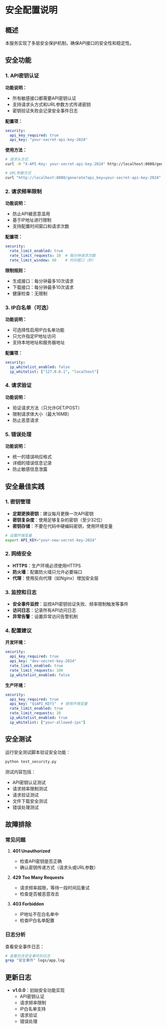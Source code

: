 # 安全配置说明

## 概述

本服务实现了多层安全保护机制，确保API接口的安全性和稳定性。

## 安全功能

### 1. API密钥认证

**功能说明：**
- 所有敏感接口都需要API密钥认证
- 支持请求头方式和URL参数方式传递密钥
- 密钥验证失败会记录安全事件日志

**配置项：**
```yaml
security:
  api_key_required: true
  api_key: "your-secret-api-key-2024"
```

**使用方法：**
```bash
# 请求头方式
curl -H "X-API-Key: your-secret-api-key-2024" http://localhost:8080/generate

# URL参数方式
curl "http://localhost:8080/generate?api_key=your-secret-api-key-2024"
```

### 2. 请求频率限制

**功能说明：**
- 防止API被恶意滥用
- 基于IP地址进行限制
- 支持配置时间窗口和请求次数

**配置项：**
```yaml
security:
  rate_limit_enabled: true
  rate_limit_requests: 10  # 每分钟请求次数
  rate_limit_window: 60    # 时间窗口（秒）
```

**限制规则：**
- 生成接口：每分钟最多10次请求
- 下载接口：每分钟最多10次请求
- 健康检查：无限制

### 3. IP白名单（可选）

**功能说明：**
- 可选择性启用IP白名单功能
- 只允许指定IP地址访问
- 支持本地地址和服务器地址

**配置项：**
```yaml
security:
  ip_whitelist_enabled: false
  ip_whitelist: ["127.0.0.1", "localhost"]
```

### 4. 请求验证

**功能说明：**
- 验证请求方法（只允许GET/POST）
- 限制请求体大小（最大16MB）
- 防止恶意请求

### 5. 错误处理

**功能说明：**
- 统一的错误响应格式
- 详细的错误信息记录
- 防止敏感信息泄露

## 安全最佳实践

### 1. 密钥管理

- **定期更换密钥**：建议每月更换一次API密钥
- **密钥复杂度**：使用足够复杂的密钥（至少32位）
- **密钥存储**：不要在代码中硬编码密钥，使用环境变量

```bash
# 设置环境变量
export API_KEY="your-new-secret-key-2024"
```

### 2. 网络安全

- **HTTPS**：生产环境必须使用HTTPS
- **防火墙**：配置防火墙只允许必要端口
- **代理**：使用反向代理（如Nginx）增加安全层

### 3. 监控和日志

- **安全事件监控**：监控API密钥验证失败、频率限制触发等事件
- **访问日志**：记录所有API访问日志
- **异常告警**：设置异常访问告警机制

### 4. 配置建议

**开发环境：**
```yaml
security:
  api_key_required: true
  api_key: "dev-secret-key-2024"
  rate_limit_enabled: true
  rate_limit_requests: 100
  ip_whitelist_enabled: false
```

**生产环境：**
```yaml
security:
  api_key_required: true
  api_key: "${API_KEY}"  # 使用环境变量
  rate_limit_enabled: true
  rate_limit_requests: 10
  ip_whitelist_enabled: true
  ip_whitelist: ["your-allowed-ips"]
```

## 安全测试

运行安全测试脚本验证安全功能：

```bash
python test_security.py
```

测试内容包括：
- API密钥认证测试
- 请求频率限制测试
- 请求验证测试
- 文件下载安全测试
- 错误处理测试

## 故障排除

### 常见问题

1. **401 Unauthorized**
   - 检查API密钥是否正确
   - 确认密钥传递方式（请求头或URL参数）

2. **429 Too Many Requests**
   - 请求频率超限，等待一段时间后重试
   - 检查是否被恶意攻击

3. **403 Forbidden**
   - IP地址不在白名单中
   - 检查IP白名单配置

### 日志分析

查看安全事件日志：
```bash
# 查看包含安全事件的日志
grep "安全事件" logs/app.log
```

## 更新日志

- **v1.0.0**：初始安全功能实现
  - API密钥认证
  - 请求频率限制
  - IP白名单支持
  - 请求验证
  - 错误处理 